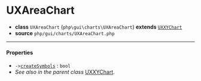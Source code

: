 # UXAreaChart

- **class** `UXAreaChart` (`php\gui\charts\UXAreaChart`) **extends** [`UXXYChart`](classes/php/gui/charts/UXXYChart.md)
- **source** `php/gui/charts/UXAreaChart.php`

---

#### Properties

- `->`[`createSymbols`](#prop-createsymbols) : `bool`
- *See also in the parent class* [UXXYChart](classes/php/gui/charts/UXXYChart.md).